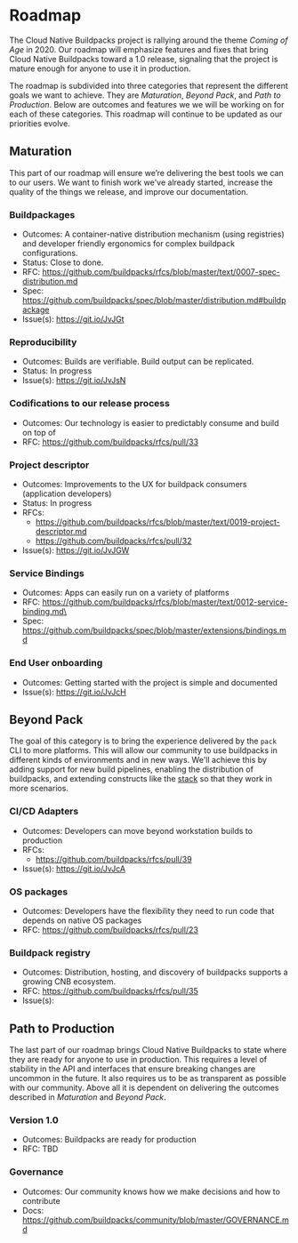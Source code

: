 # Roadmap

The Cloud Native Buildpacks project is rallying around the theme *Coming of Age* in 2020. Our roadmap will emphasize features and fixes that bring Cloud Native Buildpacks toward a 1.0 release, signaling that the project is mature enough for anyone to use it in production.

The roadmap is subdivided into three categories that represent the different goals we want to achieve. They are *Maturation*, *Beyond Pack*, and *Path to Production*. Below are outcomes and features we we will be working on for each of these categories. This roadmap will continue to be updated as our priorities evolve.

## Maturation

This part of our roadmap will ensure we’re delivering the best tools we can to our users. We want to finish work we've already started, increase the quality of the things we release, and improve our documentation.

### Buildpackages
- Outcomes: A container-native distribution mechanism (using registries) and developer friendly ergonomics for complex buildpack configurations.
- Status: Close to done.
- RFC: https://github.com/buildpacks/rfcs/blob/master/text/0007-spec-distribution.md
- Spec: https://github.com/buildpacks/spec/blob/master/distribution.md#buildpackage
- Issue(s): https://git.io/JvJGt

### Reproducibility
- Outcomes: Builds are verifiable. Build output can be replicated.
- Status: In progress
- Issue(s): https://git.io/JvJsN

### Codifications to our release process
- Outcomes: Our technology is easier to predictably consume and build on top of
- RFC: https://github.com/buildpacks/rfcs/pull/33

### Project descriptor
- Outcomes: Improvements to the UX for buildpack consumers (application developers)
- Status: In progress
- RFCs:
    - https://github.com/buildpacks/rfcs/blob/master/text/0019-project-descriptor.md
    - https://github.com/buildpacks/rfcs/pull/32
- Issue(s): https://git.io/JvJGW

### Service Bindings
- Outcomes: Apps can easily run on a variety of platforms
- RFC: https://github.com/buildpacks/rfcs/blob/master/text/0012-service-binding.md\
- Spec: https://github.com/buildpacks/spec/blob/master/extensions/bindings.md

### End User onboarding
- Outcomes: Getting started with the project is simple and documented
- Issue(s): https://git.io/JvJcH

## Beyond Pack

The goal of this category is to bring the experience delivered by the `pack` CLI to more platforms. This will allow our community to use buildpacks in different kinds of environments and in new ways. We'll achieve this by adding support for new build pipelines, enabling the distribution of buildpacks, and extending constructs like the [stack](https://buildpacks.io/docs/concepts/components/stack/) so that they work in more scenarios.

### CI/CD Adapters
- Outcomes: Developers can move beyond workstation builds to production
- RFCs:
    - https://github.com/buildpacks/rfcs/pull/39
- Issue(s): https://git.io/JvJcA

### OS packages
- Outcomes: Developers have the flexibility they need to run code that depends on native OS packages
- RFC: https://github.com/buildpacks/rfcs/pull/23

### Buildpack registry
- Outcomes: Distribution, hosting, and discovery of buildpacks supports a growing CNB ecosystem.
- RFC: https://github.com/buildpacks/rfcs/pull/35
- Issue(s):

## Path to Production

The last part of our roadmap brings Cloud Native Buildpacks to state where they are ready for anyone to use in production. This requires a level of stability in the API and interfaces that ensure breaking changes are uncommon in the future. It also requires us to be as transparent as possible with our community. Above all it is dependent on delivering the outcomes described in *Maturation* and *Beyond Pack*.

### Version 1.0
- Outcomes: Buildpacks are ready for production
- RFC: TBD

### Governance
- Outcomes: Our community knows how we make decisions and how to contribute
- Docs: https://github.com/buildpacks/community/blob/master/GOVERNANCE.md
